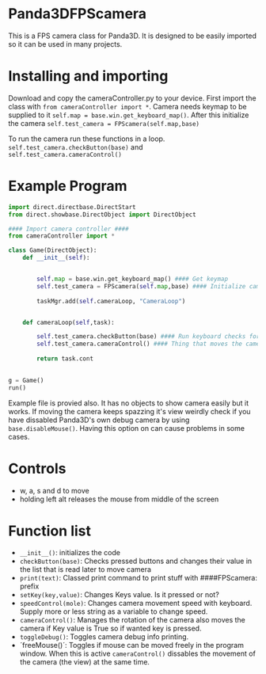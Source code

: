 # Panda3DFPScamera
This is a FPS camera class for Panda3D. It is designed to be easily imported so it can be used in many projects.

# Installing and importing
Download and copy the cameraController.py to your device.
First import the class with `from cameraController import *`.
Camera needs keymap to be supplied to it `self.map = base.win.get_keyboard_map()`.
After this initialize the camera `self.test_camera = FPScamera(self.map,base)`

To run the camera run these functions in a loop.
`self.test_camera.checkButton(base)` and `self.test_camera.cameraControl()`
# Example Program
```python
import direct.directbase.DirectStart
from direct.showbase.DirectObject import DirectObject

#### Import camera controller ####
from cameraController import *

class Game(DirectObject):
    def __init__(self):


        self.map = base.win.get_keyboard_map() #### Get keymap
        self.test_camera = FPScamera(self.map,base) #### Initialize camera and pass keymap to it
    
        taskMgr.add(self.cameraLoop, "CameraLoop")


    def cameraLoop(self,task):

        self.test_camera.checkButton(base) #### Run keyboard checks for camera
        self.test_camera.cameraControl() #### Thing that moves the camera mouse and keybaord.
        
        return task.cont

        
g = Game()
run()
``` 
Example file is provied also. It has no objects to show camera easily but it works. If moving the camera keeps spazzing it's view weirdly check if you have dissabled Panda3D's own debug camera by using `base.disableMouse()`. Having this option on can cause problems in some cases.

# Controls
- w, a, s and d to move
- holding left alt releases the mouse from middle of the screen

# Function list

- `__init__()`: initializes the code
- `checkButton(base)`: Checks pressed buttons and changes their value in the list that is read later to move camera
- `print(text)`: Classed print command to print stuff with ####FPScamera: prefix
- `setKey(key,value)`: Changes Keys value. Is it pressed or not?
- `speedControl(mole)`: Changes camera movement speed with keyboard. Supply more or less string as a variable to change speed.
- `cameraControl()`: Manages the rotation of the camera also moves the camera if Key value is True so if wanted key is pressed.
- `toggleDebug()`: Toggles camera debug info printing.
- ´freeMouse()´: Toggles if mouse can be moved freely in the program window. When this is active `cameraControl()` dissables the movement of the camera (the view) at the same time.
